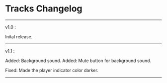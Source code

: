 
# Tracks Changelog

--------------------------------

v1.0 : 

Inital release.

--------------------------------

v1.1 :

Added: Background sound.
Added: Mute button for background sound.

Fixed: Made the player indicator color darker.

--------------------------------




